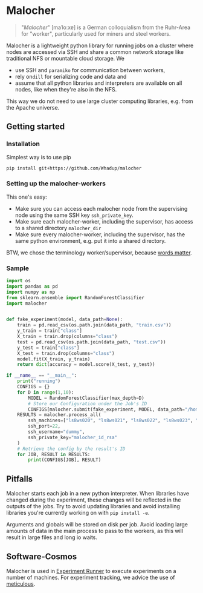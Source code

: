 # Malocher

> "*Malocher*" [maˈloːxɐ] is a German colloquialism from the Ruhr-Area for "worker", particularly used for miners and steel workers.

Malocher is a lightweight python library for running jobs on a cluster where nodes are accessed via SSH and share a common network storage like traditional NFS or mountable cloud storage. We

- use SSH and `paramiko` for communication between workers,
- rely on`dill` for serializing code and data and
- assume that all python libraries and interpreters are available on all nodes, like when they're also in the NFS.

This way we do not need to use large cluster computing libraries, e.g. from the Apache universe.

## Getting started

### Installation

Simplest way is to use pip

```bash
pip install git+https://github.com/Whadup/malocher
```

### Setting up the malocher-workers

This one's easy: 

- Make sure you can access each malocher node from the supervising node using the same SSH key `ssh_private_key`.
- Make sure each malocher-worker, including the supervisor, has access to a shared directory `malocher_dir`
- Make sure every malocher-worker, including the supervisor, has the same python environment, e.g. put it into a shared directory.

BTW, we chose the terminology worker/supervisor, because [words matter](https://thenewstack.io/words-matter-finally-tech-looks-at-removing-exclusionary-language/).

### Sample

```python
import os
import pandas as pd
import numpy as np
from sklearn.ensemble import RandomForestClassifier
import malocher


def fake_experiment(model, data_path=None):
    train = pd.read_csv(os.path.join(data_path, "train.csv"))
    y_train = train["class"]
    X_train = train.drop(columns="class")
    test = pd.read_csv(os.path.join(data_path, "test.csv"))
    y_test = train["class"]
    X_test = train.drop(columns="class")
    model.fit(X_train, y_train)
    return dict(accuracy = model.score(X_test, y_test))

if __name__ == "__main__":
    print("running")
    CONFIGS = {}
    for D in range(1,10):
        MODEL = RandomForestClassifier(max_depth=D)
        # Store our Configuration under the Job's ID
        CONFIGS[malocher.submit(fake_experiment, MODEL, data_path="/home/share/datensaetze/pamono")] = D
    RESULTS = malocher.process_all(
        ssh_machines=["ls8ws020", "ls8ws021", "ls8ws022", "ls8ws023", "ls8ws024", "ls8ws025"],
        ssh_port=22,
        ssh_username="dummy",
        ssh_private_key="malocher_id_rsa"
    )
    # Retrieve the config by the result's ID
    for JOB, RESULT in RESULTS:
        print(CONFIGS[JOB], RESULT)
```

## Pitfalls

Malocher starts each job in a new python interpreter. When libraries have changed during the experiment, these changes will be reflected in the outputs of the jobs. Try to avoid updating libraries and avoid installing libraries you're currently working on with `pip install -e`.

Arguments and globals will be stored on disk per job. Avoid loading large amounts of data in the main process to pass to the workers, as this will result in large files and long io waits.

## Software-Cosmos
Malocher is used in [Experiment Runner](https://github.com/sbuschjaeger/experiment_runner) to execute experiments on a number of machines.
For experiment tracking, we advice the use of [meticulous](https://github.com/AshwinParanjape/meticulous-ml/).
